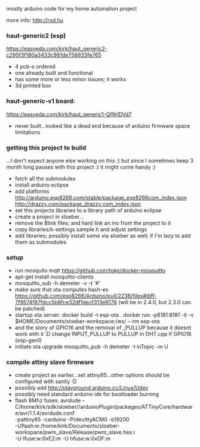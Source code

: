 mostly arduino code for my home automation project

more info:
http://rxd.hu

### haut-generic2 (esp)
https://easyeda.com/kirk/haut_generic2-c295f3f180a3433c981de758933fe765

* 4 pcb-s ordered
* one already built and functional
* has some more or less minor issues; it works
* 3d printed box

### haut-generic-v1 board:
https://easyeda.com/kirk/haut_generic1-Qf9rlDVd7

* never built...looked like a dead end because of arduino firmware space limitations


### getting this project to build

...I don't expect anyone else working on this :) but since I sometimes keep 3 month long pauses with this project :)
it might come handy :)

* fetch all the submodules
* install arduino eclipse
* add platforms
  http://arduino.esp8266.com/stable/package_esp8266com_index.json
  http://drazzy.com/package_drazzy.com_index.json
* set this projects libraries to a library path of arduino eclipse
* create a project in sloeber...
* remove the Blink files; and hard link an ino from the project to it
* copy libraries/k-settings.sample.h and adjust settings
* add libraries; possibly install some via sloeber as well; if I'm lazy to add them as submodules


### setup


* run mosquito mqtt https://github.com/toke/docker-mosquitto
* apt-get install mosquitto-clients
* mosquitto_sub -h demeter -v -t '#'
* make sure that ota computes hash-es
  https://github.com/esp8266/Arduino/pull/2236/files#diff-7f9574f87fdcc5b8fce32df1decf313eR178
  (will be in 2.4.0, but 2.3.0 can be patched)
* startup ota server:
  docker build -t esp-ota .
  docker run -p8181:8181 -it -v $HOME/Documents/sloeber-workspace:/ws/ --rm esp-ota
* and the story of GPIO16 and the removal of _PULLUP because it doesnt work with it :D
  change INPUT_PULLUP to PULLUP in DHT.cpp if GPIO16 (esp-gen1)
* initiate ota upgrade
  mosquitto_pub -h demeter -t inTopic -m U


### compile attiny slave firmware

* create project as earlier...set attiny85...other options should be configured with sanity :D
* possibly add http://playground.arduino.cc/Linux/Udev
* possibly need standard arduino ide for bootloader burning
* flash 8Mhz fuses:
  avrdude -C/home/kirk/sdk/sloeber//arduinoPlugin/packages/ATTinyCore/hardware/avr/1.1.4/avrdude.conf  \
   -pattiny85 -carduino -P/dev/ttyACM0 -b19200 \
    -Uflash:w:/home/kirk/Documents/sloeber-workspace/pwm_slave/Release/pwm_slave.hex:i  \
    -U lfuse:w:0xE2:m	-U hfuse:w:0xDF:m


